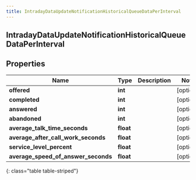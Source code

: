 ```yaml
---
title: IntradayDataUpdateNotificationHistoricalQueueDataPerInterval
---
```

## IntradayDataUpdateNotificationHistoricalQueueDataPerInterval

## Properties

|Name | Type | Description | Notes|
|------------ | ------------- | ------------- | -------------|
| **offered** | **int** |  | [optional] |
| **completed** | **int** |  | [optional] |
| **answered** | **int** |  | [optional] |
| **abandoned** | **int** |  | [optional] |
| **average_talk_time_seconds** | **float** |  | [optional] |
| **average_after_call_work_seconds** | **float** |  | [optional] |
| **service_level_percent** | **float** |  | [optional] |
| **average_speed_of_answer_seconds** | **float** |  | [optional] |
{: class="table table-striped"}


